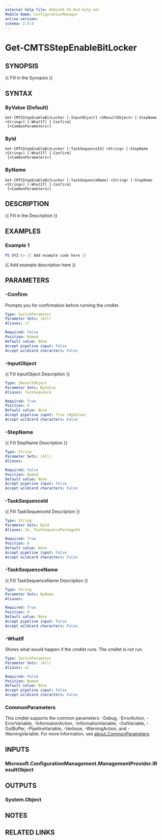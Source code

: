 ```yaml
---
external help file: AdminUI.PS.Osd-help.xml
Module Name: ConfigurationManager
online version:
schema: 2.0.0
---
```


# Get-CMTSStepEnableBitLocker

## SYNOPSIS
{{ Fill in the Synopsis }}

## SYNTAX

### ByValue (Default)
```
Get-CMTSStepEnableBitLocker [-InputObject] <IResultObject> [-StepName <String>] [-WhatIf] [-Confirm]
 [<CommonParameters>]
```

### ById
```
Get-CMTSStepEnableBitLocker [-TaskSequenceId] <String> [-StepName <String>] [-WhatIf] [-Confirm]
 [<CommonParameters>]
```

### ByName
```
Get-CMTSStepEnableBitLocker [-TaskSequenceName] <String> [-StepName <String>] [-WhatIf] [-Confirm]
 [<CommonParameters>]
```

## DESCRIPTION
{{ Fill in the Description }}

## EXAMPLES

### Example 1
```powershell
PS XYZ:\> {{ Add example code here }}
```

{{ Add example description here }}

## PARAMETERS

### -Confirm
Prompts you for confirmation before running the cmdlet.

```yaml
Type: SwitchParameter
Parameter Sets: (All)
Aliases: cf

Required: False
Position: Named
Default value: None
Accept pipeline input: False
Accept wildcard characters: False
```

### -InputObject
{{ Fill InputObject Description }}

```yaml
Type: IResultObject
Parameter Sets: ByValue
Aliases: TaskSequence

Required: True
Position: 0
Default value: None
Accept pipeline input: True (ByValue)
Accept wildcard characters: False
```

### -StepName
{{ Fill StepName Description }}

```yaml
Type: String
Parameter Sets: (All)
Aliases:

Required: False
Position: Named
Default value: None
Accept pipeline input: False
Accept wildcard characters: False
```

### -TaskSequenceId
{{ Fill TaskSequenceId Description }}

```yaml
Type: String
Parameter Sets: ById
Aliases: Id, TaskSequencePackageId

Required: True
Position: 0
Default value: None
Accept pipeline input: False
Accept wildcard characters: False
```

### -TaskSequenceName
{{ Fill TaskSequenceName Description }}

```yaml
Type: String
Parameter Sets: ByName
Aliases:

Required: True
Position: 0
Default value: None
Accept pipeline input: False
Accept wildcard characters: False
```

### -WhatIf
Shows what would happen if the cmdlet runs.
The cmdlet is not run.

```yaml
Type: SwitchParameter
Parameter Sets: (All)
Aliases: wi

Required: False
Position: Named
Default value: None
Accept pipeline input: False
Accept wildcard characters: False
```

### CommonParameters
This cmdlet supports the common parameters: -Debug, -ErrorAction, -ErrorVariable, -InformationAction, -InformationVariable, -OutVariable, -OutBuffer, -PipelineVariable, -Verbose, -WarningAction, and -WarningVariable. For more information, see [about_CommonParameters](http://go.microsoft.com/fwlink/?LinkID=113216).

## INPUTS

### Microsoft.ConfigurationManagement.ManagementProvider.IResultObject

## OUTPUTS

### System.Object
## NOTES

## RELATED LINKS
